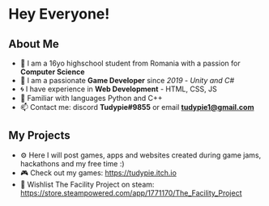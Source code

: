 # Hey Everyone!

## About Me
- 🏫 I am a 16yo highschool student from Romania with a passion for **Computer Science**
- 💾 I am a passionate **Game Developer** since *2019* - *Unity and C#*
- 🌀 I have experience in **Web Development** - HTML, CSS, JS
- 🐍 Familiar with languages Python and C++
- 📫 Contact me: discord **Tudypie#9855** or email **tudypie1@gmail.com**

## My Projects
- ⚙ Here I will post games, apps and websites created during game jams, hackathons and my free time :)
- 🎮 Check out my games: https://tudypie.itch.io
- 🚀 Wishlist The Facility Project on steam: https://store.steampowered.com/app/1771170/The_Facility_Project

